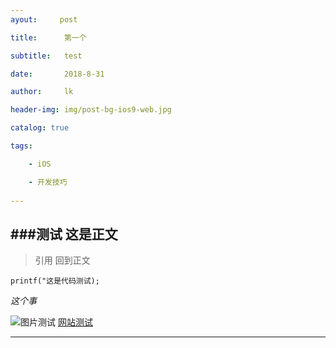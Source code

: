 ```yaml
---
ayout:     post

title:      第一个

subtitle:   test

date:       2018-8-31

author:     lk

header-img: img/post-bg-ios9-web.jpg

catalog: true

tags:

    - iOS

    - 开发技巧
    
---
```

    
###测试
这是正文
---
>引用
回到正文

`printf("这是代码测试);`

*这个事*

![图片测试](https://timgsa.baidu.com/timg?image&quality=80&size=b9999_10000&sec=1533994924082&di=a17e9c98dcec5e1c42157cfa52429e99&imgtype=0&src=http%3A%2F%2Fc.hiphotos.baidu.com%2Fimage%2Fpic%2Fitem%2Ff9198618367adab4b025268587d4b31c8601e47b.jpg)
[网站测试](www.baidu.com)
***
